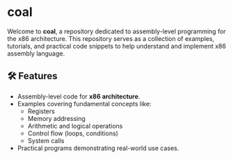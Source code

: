 # coal

Welcome to **coal**, a repository dedicated to assembly-level programming for the x86 architecture. This repository serves as a collection of examples, tutorials, and practical code snippets to help understand and implement x86 assembly language.

## 🛠️ Features
- Assembly-level code for **x86 architecture**.
- Examples covering fundamental concepts like:
  - Registers
  - Memory addressing
  - Arithmetic and logical operations
  - Control flow (loops, conditions)
  - System calls
- Practical programs demonstrating real-world use cases.


